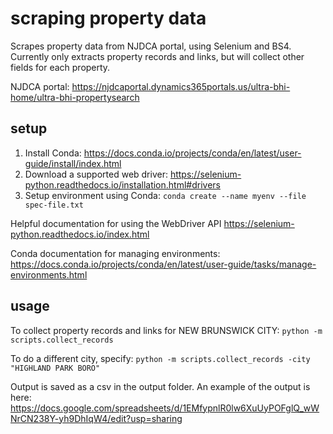 # scraping property data

Scrapes property data from NJDCA portal, using Selenium and BS4. Currently only extracts property records and links, but will collect other fields for 
each property.

NJDCA portal:
https://njdcaportal.dynamics365portals.us/ultra-bhi-home/ultra-bhi-propertysearch

## setup

1. Install Conda: https://docs.conda.io/projects/conda/en/latest/user-guide/install/index.html
2. Download a supported web driver: https://selenium-python.readthedocs.io/installation.html#drivers
2. Setup environment using Conda: `conda create --name myenv --file spec-file.txt`

Helpful documentation for using the WebDriver API https://selenium-python.readthedocs.io/index.html

Conda documentation for managing environments:
https://docs.conda.io/projects/conda/en/latest/user-guide/tasks/manage-environments.html

## usage

To collect property records and links for NEW BRUNSWICK CITY:
`python -m scripts.collect_records`

To do a different city, specify:
`python -m scripts.collect_records -city "HIGHLAND PARK BORO"`

Output is saved as a csv in the output folder. An example of the output is here:
https://docs.google.com/spreadsheets/d/1EMfypnlR0lw6XuUyPOFglQ_wWNrCN238Y-yh9DhIqW4/edit?usp=sharing



